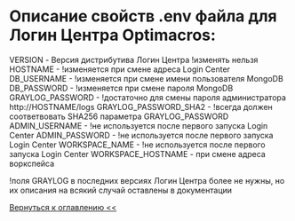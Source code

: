 # Описание свойств .env файла для Логин Центра Optimacros:

VERSION - Версия дистрибутива Логин Центра !изменять нельзя
HOSTNAME - !изменяется при смене адреса Login Center
DB_USERNAME - !изменяется при смене имени пользователя MongoDB
DB_PASSWORD - !изменяется при смене пароля MongoDB
GRAYLOG_PASSWORD - !достаточно для смены пароля администратора http://HOSTNAME/logs 
GRAYLOG_PASSWORD_SHA2 - !всегда должен соответвовать SHA256 параметра GRAYLOG_PASSWORD
ADMIN_USERNAME - !не используется после первого запуска Login Center
ADMIN_PASSWORD - !не используется после первого запуска Login Center
WORKSPACE_NAME - !не используется после первого запуска Login Center
WORKSPACE_HOSTNAME - при смене адреса воркспейса


!поля GRAYLOG в последних версиях Логин Центра более не нужны, но их описания на всякий случай оставлены в документации

[Вернуться к оглавлению <<](index.md)